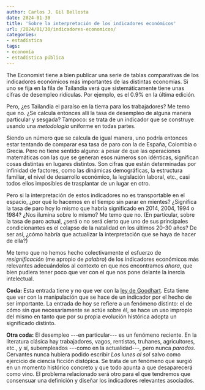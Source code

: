 ```yaml
---
author: Carlos J. Gil Bellosta
date: 2024-01-30
title: 'Sobre la interpretación de los indicadores económicos'
url: /2024/01/30/indicadores-economicos/
categories:
- estadística
tags:
- economía
- estadística pública
---
```


The Economist tiene a bien publicar una serie de tablas comparativas de los indicadores económicos más importantes de las distintas economías. Si uno se fija en la fila de Tailandia verá que sistemáticamente tiene unas cifras de desempleo ridículas. Por ejemplo, es el 0.9% en la última edición.

Pero, ¿es Tailandia el paraíso en la tierra para los trabajadores? Me temo que no. ¿Se calcula entonces allí la tasa de desempleo de alguna manera particular y sesgada? Tampoco: se trata de un indicador que se construye usando una _metodología_ uniforme en todas partes.

Siendo un número que se calcula de igual manera, uno podría entonces estar tentando de comparar esa tasa de paro con la de España, Colombia o Grecia. Pero no tiene sentido alguno: a pesar de que las operaciones matemáticas con las que se generan esos números son idénticas, significan cosas distintas en lugares distintos. Son cifras que están determinadas por infinidad de factores, como las dinámicas demográficas, la estructura familiar, el nivel de desarrollo económico, la legislación laboral, etc., casi todos ellos imposibles de trasplantar de un lugar en otro.

Pero si la interpretación de estos indicadores no es transportable en el espacio, ¿por qué lo hacemos en el tiempo sin parar en mientes? ¿Significa la tasa de paro hoy lo mismo que habría significado en 2014, 2004, 1994 o 1984? ¿Nos ilumina sobre lo mismo? Me temo que no. (En particular, sobre la tasa de paro actual, ¿será o no será cierto que uno de sus principales condicionantes es el colapso de la natalidad en los últimos 20-30 años? De ser así, ¿cómo habría que actualizar la interpretación que se haya de hacer de ella?)

Me temo que no hemos hecho colectivamente el esfuerzo de _resignificación_ (me apropio de _palabro_) de los indicadores económicos más relevantes adecuándolos al contexto en que nos encontramos _ahora_, que bien pudiera tener poco que ver con el que nos pone delante la inercia intelectual.

**Coda:** Esta entrada tiene y no que ver con la [ley de Goodhart](/tags/goodhart/). Esta tiene que ver con la manipulación que se hace de un indicador por el hecho de ser importante. La entrada de hoy se refiere a un fenómeno distinto: el de cómo sin que necesariamente se actúe sobre él, se hace un uso impropio del mismo en tanto que por su propia evolución histórica adopta un significado distinto.

**Otra coda:** El desempleo ---en particular--- es un fenómeno reciente. En la literatura clásica hay trabajadores, vagos, rentistas, truhanes, agricultores, etc., y sí, subempleados ---como en la actualidad---, pero nunca _parados_. Cervantes nunca hubiera podido escribir _Los lunes al sol_ salvo como ejercicio de ciencia ficción distópica. Se trata de un fenómeno que surgió en un momento histórico concreto y que todo apunta a que desaparecerá como vino. El problema relacionado será otro para el que tendremos que consensuar una definición y diseñar los indicadores relevantes asociados.